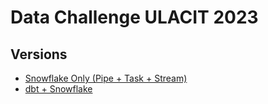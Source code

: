 # Data Challenge ULACIT 2023

## Versions
- [Snowflake Only (Pipe + Task + Stream)](./Snowflake-Only/README.md)  
- [dbt + Snowflake](./dbt/README.md)